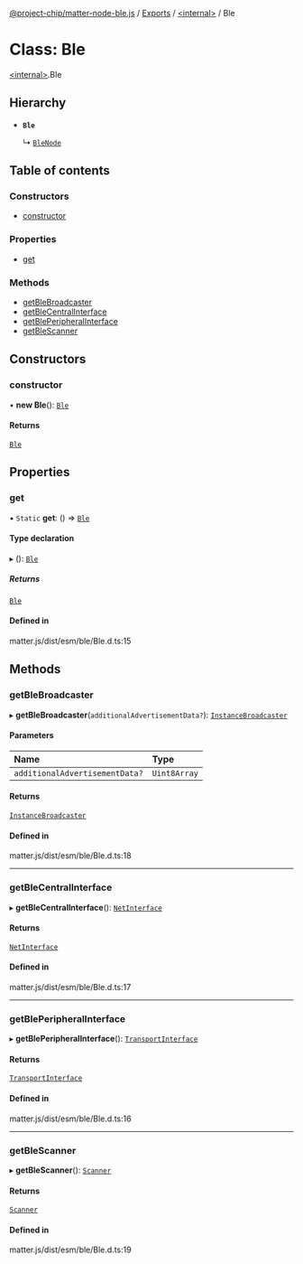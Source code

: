 [@project-chip/matter-node-ble.js](../README.md) / [Exports](../modules.md) / [\<internal\>](../modules/internal_.md) / Ble

# Class: Ble

[\<internal\>](../modules/internal_.md).Ble

## Hierarchy

- **`Ble`**

  ↳ [`BleNode`](BleNode.md)

## Table of contents

### Constructors

- [constructor](internal_.Ble.md#constructor)

### Properties

- [get](internal_.Ble.md#get)

### Methods

- [getBleBroadcaster](internal_.Ble.md#getblebroadcaster)
- [getBleCentralInterface](internal_.Ble.md#getblecentralinterface)
- [getBlePeripheralInterface](internal_.Ble.md#getbleperipheralinterface)
- [getBleScanner](internal_.Ble.md#getblescanner)

## Constructors

### constructor

• **new Ble**(): [`Ble`](internal_.Ble.md)

#### Returns

[`Ble`](internal_.Ble.md)

## Properties

### get

▪ `Static` **get**: () => [`Ble`](internal_.Ble.md)

#### Type declaration

▸ (): [`Ble`](internal_.Ble.md)

##### Returns

[`Ble`](internal_.Ble.md)

#### Defined in

matter.js/dist/esm/ble/Ble.d.ts:15

## Methods

### getBleBroadcaster

▸ **getBleBroadcaster**(`additionalAdvertisementData?`): [`InstanceBroadcaster`](../interfaces/internal_.InstanceBroadcaster.md)

#### Parameters

| Name | Type |
| :------ | :------ |
| `additionalAdvertisementData?` | `Uint8Array` |

#### Returns

[`InstanceBroadcaster`](../interfaces/internal_.InstanceBroadcaster.md)

#### Defined in

matter.js/dist/esm/ble/Ble.d.ts:18

___

### getBleCentralInterface

▸ **getBleCentralInterface**(): [`NetInterface`](../interfaces/internal_.NetInterface.md)

#### Returns

[`NetInterface`](../interfaces/internal_.NetInterface.md)

#### Defined in

matter.js/dist/esm/ble/Ble.d.ts:17

___

### getBlePeripheralInterface

▸ **getBlePeripheralInterface**(): [`TransportInterface`](../interfaces/internal_.TransportInterface.md)

#### Returns

[`TransportInterface`](../interfaces/internal_.TransportInterface.md)

#### Defined in

matter.js/dist/esm/ble/Ble.d.ts:16

___

### getBleScanner

▸ **getBleScanner**(): [`Scanner`](../interfaces/internal_.Scanner.md)

#### Returns

[`Scanner`](../interfaces/internal_.Scanner.md)

#### Defined in

matter.js/dist/esm/ble/Ble.d.ts:19
